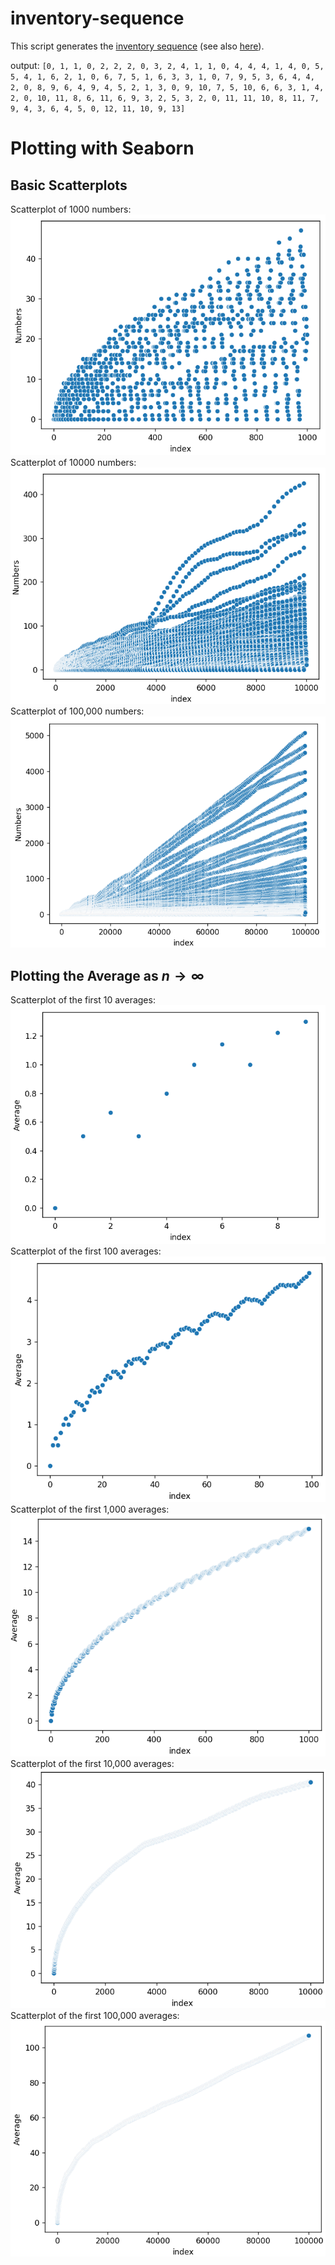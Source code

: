 # inventory-sequence
This script generates the [inventory sequence](https://www.youtube.com/watch?v=rBU9E-ZOZAI) (see also [here](https://oeis.org/search?q=inventory&language=english&go=Search)). 

output: `[0, 1, 1, 0, 2, 2, 2, 0, 3, 2, 4, 1, 1, 0, 4, 4, 4, 1, 4, 0, 5, 5, 4, 1, 6, 2, 1, 0, 6, 7, 5, 1, 6, 3, 3, 1, 0, 7, 9, 5, 3, 6, 4, 4, 2, 0, 8, 9, 6, 4, 9, 4, 5, 2, 1, 3, 0, 9, 10, 7, 5, 10, 6, 6, 3, 1, 4, 2, 0, 10, 11, 8, 6, 11, 6, 9, 3, 2, 5, 3, 2, 0, 11, 11, 10, 8, 11, 7, 9, 4, 3, 6, 4, 5, 0, 12, 11, 10, 9, 13]`

# Plotting with Seaborn
## Basic Scatterplots
Scatterplot of 1000 numbers:
![1000 numbers](1000.png)
Scatterplot of 10000 numbers:
![10000 numbers](10000.png)
Scatterplot of 100,000 numbers:
![100,000 numbers](100000.png)

## Plotting the Average as $n \to \infty$
Scatterplot of the first 10 averages:
![10 averages](average_10.png)
Scatterplot of the first 100 averages:
![100 averages](average_100.png)
Scatterplot of the first 1,000 averages:
![1000 averages](average_1000.png)
Scatterplot of the first 10,000 averages:
![10,000 averages](average_10000.png)
Scatterplot of the first 100,000 averages:
![100,000 averages](average_100000.png)